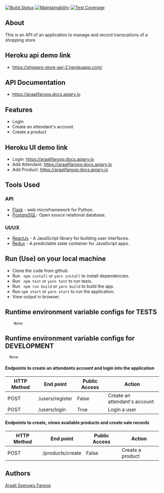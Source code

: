 [![Build Status](https://travis-ci.org/araaliFarooq/shopper_store_react_redux.svg?branch=master)](https://travis-ci.org/araaliFarooq/shopper_store_react_redux)
[![Maintainability](https://api.codeclimate.com/v1/badges/2e46afc3167cbf0c401f/maintainability)](https://codeclimate.com/github/araaliFarooq/shopper_store_react_redux/maintainability)
[![Test Coverage](https://api.codeclimate.com/v1/badges/2e46afc3167cbf0c401f/test_coverage)](https://codeclimate.com/github/araaliFarooq/shopper_store_react_redux/test_coverage)

## About

This is an API of an application to manage and record transcations of a shopping store

## Heroku api demo link

- https://shopers-store-api-2.herokuapp.com/

## API Documentation

- https://araalifarooq.docs.apiary.io
  

## Features

- Login
- Create an attendant's account
- Create a product

## Heroku UI demo link

- Login: https://araalifarooq.docs.apiary.io
- Add Attendant: https://araalifarooq.docs.apiary.io
- Add Product: https://araalifarooq.docs.apiary.io
  

## Tools Used

### API
- [Flask](http://flask.pocoo.org/) - web microframework for Python.
- [PostgreSQL](https://www.postgresql.org/)- Open source relational database.
### UI/UX
- [ReactJs](https://reactjs.org/) - A JavaScript library for building user interfaces.
- [Redux](https://redux.js.org/) - A predictable state container for JavaScript apps.


## Run (Use) on your local machine

* Clone the code from github.
* Run ` npm install` or `yarn install` to install dependencies.
* Run ` npm test` or `yarn test` to run tests.
* Run ` npm run build` or `yarn build` to build the app.
* Run `npm start` or `yarn start`  to run the application.
* View output in browser.


## Runtime environment variable configs for TESTS

```
    None
```

## Runtime environment variable configs for DEVELOPMENT

```
  None
```

#### Endpoints to create an attendants account and login into the application

| HTTP Method | End point       | Public Access | Action                        |
| ----------- | --------------- | ------------- | ----------------------------- |
| POST        | /users/register | False         | Create an attendant's account |
| POST        | /users/login    | True          | Login a user                  |

#### Endpoints to create, views available products and create sale records

| HTTP Method | End point        | Public Access | Action           |
| ----------- | ---------------- | ------------- | ---------------- |
| POST        | /products/create | False         | Create a product |

## Authors

[Araali Sseruwu Farooq](https://github.com/araalifarooq)
